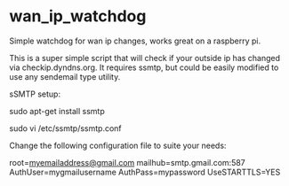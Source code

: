 # wan_ip_watchdog
Simple watchdog for wan ip changes, works great on a raspberry pi.

This is a super simple script that will check if your outside ip has changed via checkip.dyndns.org.  It requires ssmtp, but could be easily modified to use any sendemail type utility.

sSMTP setup:

sudo apt-get install ssmtp

sudo vi /etc/ssmtp/ssmtp.conf

Change the following configuration file to suite your needs:

root=myemailaddress@gmail.com
mailhub=smtp.gmail.com:587
AuthUser=mygmailusername
AuthPass=mypassword
UseSTARTTLS=YES


